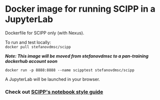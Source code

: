 # Docker image for running SCIPP in a JupyterLab 

Dockerfile for SCIPP only (with Nexus).

To run and test locally:    
`docker pull stefanovdmsc/scipp`

***Note: This image will be moved from stefanovdmsc to a pan-training dockerhub account soon***

`docker run -p 8888:8888 --name scipptest stefanovdmsc/scipp`

A JupyterLab will be launched in your browser. 

### Check out [SCIPP's notebook style guide](https://github.com/scipp/scipp/blob/main/docs/reference/developer/notebook-style-guide.ipynb)
